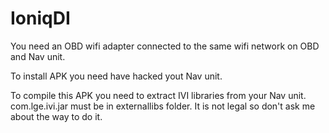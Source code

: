 # IoniqDI
You need an OBD wifi adapter connected to the same wifi network on OBD and Nav unit.

To install APK you need have hacked yout Nav unit.


To compile this APK you need to extract IVI libraries from your Nav unit. com.lge.ivi.jar must be in externallibs folder. It is not legal so don't ask me about the way to do it.



